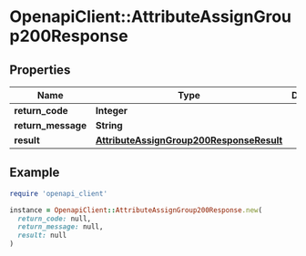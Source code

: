 # OpenapiClient::AttributeAssignGroup200Response

## Properties

| Name | Type | Description | Notes |
| ---- | ---- | ----------- | ----- |
| **return_code** | **Integer** |  | [optional] |
| **return_message** | **String** |  | [optional] |
| **result** | [**AttributeAssignGroup200ResponseResult**](AttributeAssignGroup200ResponseResult.md) |  | [optional] |

## Example

```ruby
require 'openapi_client'

instance = OpenapiClient::AttributeAssignGroup200Response.new(
  return_code: null,
  return_message: null,
  result: null
)
```

